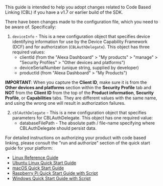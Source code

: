 This guide is intended to help you adopt changes related to Code Based Linking (CBL) if you have a v1.7 or earlier build of the SDK.

There have been changes made to the configuration file, which you need to be aware of. Specifically:

1. `deviceInfo` - This is a new configuration object that specifies device identifying information for use by the Device Capability Framework (DCF) and for authorization (`CBLAuthDelegate`). This object has three required values:
   * clientId (from the "Alexa Dashboard" > "My products" > "manage" > "Security Profiles" > "Other devices and platforms")
   * deviceSerialNumber (unique string, supplied by developer)
   * productId (from "Alexa Dashboard" > "My Products")  

**IMPORTANT**: When you capture the **Client ID**, make sure it is from the **Other devices and platforms** section within the **Security Profile** tab and **NOT** from the **Client ID** from the top of the **Product information**, **Security Profile**, or **Capabilities** tabs.  They are different values with the same name, and using the wrong one will result in authorization failures.

2. `cblAuthDelegate` - This is a new configuration object that specifies parameters for CBLAuthDelegate. This object has one required value:
   * databaseFilePath - The absolute path / file-name specifying where CBLAuthDelegate should persist data.

For detailed instructions on authorizing your product with code based linking, please consult the "run and authorize" section of the quick start guide for your platform:

* [Linux Reference Guide](https://github.com/alexa/avs-device-sdk/wiki/Linux-Reference-Guide)
* [Ubuntu Linux Quick Start Guide](https://github.com/alexa/avs-device-sdk/wiki/Ubuntu-Linux-Quick-Start-Guide)
* [macOS Quick Start Guide](https://github.com/alexa/avs-device-sdk/wiki/macOS-Quick-Start-Guide)
* [Raspberry Pi Quick Start Guide with Script](https://github.com/alexa/avs-device-sdk/wiki/Raspberry-Pi-Quick-Start-Guide-with-Script)
* [Windows Quick Start Guide with Script](https://github.com/alexa/avs-device-sdk/wiki/Windows-Quick-Start-Guide-with-Script)



